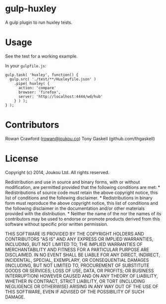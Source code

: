 gulp-huxley
===========

A gulp plugin to run huxley tests.

Usage
=====

See the test for a working example.

In your `gulpfile.js`:

    gulp.task( 'huxley', function() {
      gulp.src( './test/**/Huxleyfile.json' )
        .pipe( huxley( {
          action: 'compare'
          browser: 'firefox',
          server: 'http://localhost:4444/wd/hub'
        } ) );
    } );

Contributors
============

Rowan Crawford (rowan@joukou.co)
Tony Gaskell (github.com/thgaskell)

License
=======

Copyright (c) 2014, Joukou Ltd.
All rights reserved.

Redistribution and use in source and binary forms, with or without
modification, are permitted provided that the following conditions are met:
    * Redistributions of source code must retain the above copyright
      notice, this list of conditions and the following disclaimer.
    * Redistributions in binary form must reproduce the above copyright
      notice, this list of conditions and the following disclaimer in the
      documentation and/or other materials provided with the distribution.
    * Neither the name of the <organization> nor the
      names of its contributors may be used to endorse or promote products
      derived from this software without specific prior written permission.

THIS SOFTWARE IS PROVIDED BY THE COPYRIGHT HOLDERS AND CONTRIBUTORS "AS IS" AND
ANY EXPRESS OR IMPLIED WARRANTIES, INCLUDING, BUT NOT LIMITED TO, THE IMPLIED
WARRANTIES OF MERCHANTABILITY AND FITNESS FOR A PARTICULAR PURPOSE ARE
DISCLAIMED. IN NO EVENT SHALL <COPYRIGHT HOLDER> BE LIABLE FOR ANY
DIRECT, INDIRECT, INCIDENTAL, SPECIAL, EXEMPLARY, OR CONSEQUENTIAL DAMAGES
(INCLUDING, BUT NOT LIMITED TO, PROCUREMENT OF SUBSTITUTE GOODS OR SERVICES;
LOSS OF USE, DATA, OR PROFITS; OR BUSINESS INTERRUPTION) HOWEVER CAUSED AND
ON ANY THEORY OF LIABILITY, WHETHER IN CONTRACT, STRICT LIABILITY, OR TORT
(INCLUDING NEGLIGENCE OR OTHERWISE) ARISING IN ANY WAY OUT OF THE USE OF THIS
SOFTWARE, EVEN IF ADVISED OF THE POSSIBILITY OF SUCH DAMAGE.
